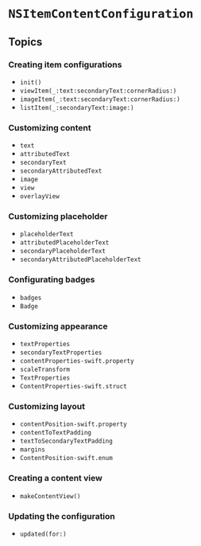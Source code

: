 # ``NSItemContentConfiguration``

## Topics

### Creating item configurations

- ``init()``
- ``viewItem(_:text:secondaryText:cornerRadius:)``
- ``imageItem(_:text:secondaryText:cornerRadius:)``
- ``listItem(_:secondaryText:image:)``

### Customizing content

- ``text``
- ``attributedText``
- ``secondaryText``
- ``secondaryAttributedText``
- ``image``
- ``view``
- ``overlayView``

### Customizing placeholder

- ``placeholderText``
- ``attributedPlaceholderText``
- ``secondaryPlaceholderText``
- ``secondaryAttributedPlaceholderText``

### Configurating badges

- ``badges``
- ``Badge``

### Customizing appearance

- ``textProperties``
- ``secondaryTextProperties``
- ``contentProperties-swift.property``
- ``scaleTransform``
- ``TextProperties``
- ``ContentProperties-swift.struct``

### Customizing layout

- ``contentPosition-swift.property``
- ``contentToTextPadding``
- ``textToSecondaryTextPadding``
- ``margins``
- ``ContentPosition-swift.enum``

### Creating a content view

- ``makeContentView()``

### Updating the configuration

- ``updated(for:)``
